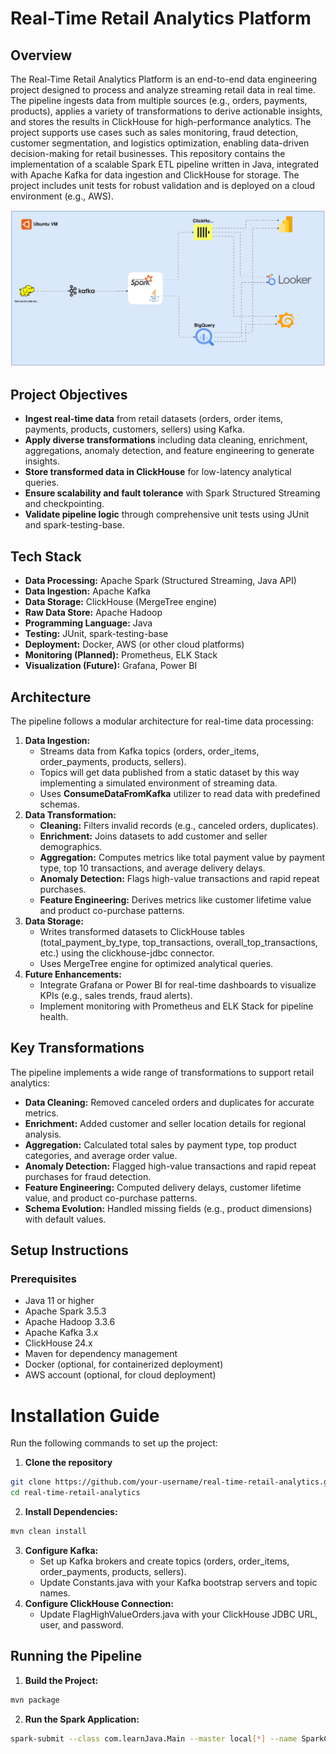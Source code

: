 # Real-Time Retail Analytics Platform

## Overview
The Real-Time Retail Analytics Platform is an end-to-end data engineering project designed to process and analyze streaming retail data in real time. The pipeline ingests data from multiple sources (e.g., orders, payments, products), applies a variety of transformations to derive actionable insights, and stores the results in ClickHouse for high-performance analytics. The project supports use cases such as sales monitoring, fraud detection, customer segmentation, and logistics optimization, enabling data-driven decision-making for retail businesses.
This repository contains the implementation of a scalable Spark ETL pipeline written in Java, integrated with Apache Kafka for data ingestion and ClickHouse for storage. The project includes unit tests for robust validation and is deployed on a cloud environment (e.g., AWS).

![Architecture Diagram](./src/main/resources/images/architecture.svg)
## Project Objectives
- **Ingest real-time data** from retail datasets (orders, order items, payments, products, customers, sellers) using Kafka.
- **Apply diverse transformations** including data cleaning, enrichment, aggregations, anomaly detection, and feature engineering to generate insights.
- **Store transformed data in ClickHouse** for low-latency analytical queries.
- **Ensure scalability and fault tolerance** with Spark Structured Streaming and checkpointing.
- **Validate pipeline logic** through comprehensive unit tests using JUnit and spark-testing-base.

## Tech Stack
- **Data Processing:** Apache Spark (Structured Streaming, Java API)
- **Data Ingestion:** Apache Kafka
- **Data Storage:** ClickHouse (MergeTree engine)
- **Raw Data Store:** Apache Hadoop
- **Programming Language:** Java
- **Testing:** JUnit, spark-testing-base
- **Deployment:** Docker, AWS (or other cloud platforms)
- **Monitoring (Planned):** Prometheus, ELK Stack
- **Visualization (Future):** Grafana, Power BI

## Architecture
The pipeline follows a modular architecture for real-time data processing:
1. **Data Ingestion:**
    - Streams data from Kafka topics (orders, order_items, order_payments, products, sellers).
    - Topics will get data published from a static dataset by this way implementing a simulated environment of streaming data.
    - Uses **ConsumeDataFromKafka** utilizer to read data with predefined schemas.
2. **Data Transformation:**
    - **Cleaning:** Filters invalid records (e.g., canceled orders, duplicates).
    - **Enrichment:** Joins datasets to add customer and seller demographics.
    - **Aggregation:** Computes metrics like total payment value by payment type, top 10 transactions, and average delivery delays.
    - **Anomaly Detection:** Flags high-value transactions and rapid repeat purchases.
    - **Feature Engineering:** Derives metrics like customer lifetime value and product co-purchase patterns.
3. **Data Storage:**
    - Writes transformed datasets to ClickHouse tables (total_payment_by_type, top_transactions, overall_top_transactions, etc.) using the clickhouse-jdbc connector.
    - Uses MergeTree engine for optimized analytical queries.
4. **Future Enhancements:**
    - Integrate Grafana or Power BI for real-time dashboards to visualize KPIs (e.g., sales trends, fraud alerts).
    - Implement monitoring with Prometheus and ELK Stack for pipeline health.

## Key Transformations
The pipeline implements a wide range of transformations to support retail analytics:
- **Data Cleaning:** Removed canceled orders and duplicates for accurate metrics.
- **Enrichment:** Added customer and seller location details for regional analysis.
- **Aggregation:** Calculated total sales by payment type, top product categories, and average order value.
- **Anomaly Detection:** Flagged high-value transactions and rapid repeat purchases for fraud detection.
- **Feature Engineering:** Computed delivery delays, customer lifetime value, and product co-purchase patterns.
- **Schema Evolution:** Handled missing fields (e.g., product dimensions) with default values.

## Setup Instructions
### Prerequisites
- Java 11 or higher
- Apache Spark 3.5.3
- Apache Hadoop 3.3.6
- Apache Kafka 3.x
- ClickHouse 24.x
- Maven for dependency management
- Docker (optional, for containerized deployment)
- AWS account (optional, for cloud deployment)

# Installation Guide

Run the following commands to set up the project:

1. **Clone the repository**
```bash
git clone https://github.com/your-username/real-time-retail-analytics.git
cd real-time-retail-analytics
```
2. **Install Dependencies:**
```bash
mvn clean install
```
3. **Configure Kafka:**
   - Set up Kafka brokers and create topics (orders, order_items, order_payments, products, sellers).
   - Update Constants.java with your Kafka bootstrap servers and topic names.
4. **Configure ClickHouse Connection:**
   - Update FlagHighValueOrders.java with your ClickHouse JDBC URL, user, and password.

## Running the Pipeline
1. **Build the Project:**
```bash
mvn package
```
2. **Run the Spark Application:**
```bash
spark-submit --class com.learnJava.Main --master local[*] --name SparkCheck --master local[*] --driver-memory 2g target/Retail_Analytics_Platform-1.0-SNAPSHOT-jar-with-dependencies.jar hdfs://192.168.1.37:9000/user/abuthahir/retail_project/static_resource/clickhouse_config.properties
```